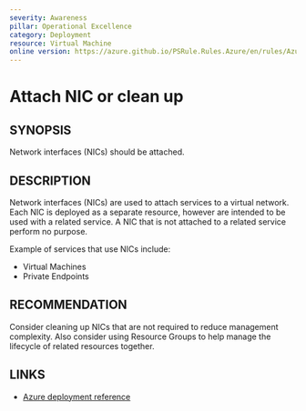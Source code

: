 ```yaml
---
severity: Awareness
pillar: Operational Excellence
category: Deployment
resource: Virtual Machine
online version: https://azure.github.io/PSRule.Rules.Azure/en/rules/Azure.VM.NICAttached/
---
```


# Attach NIC or clean up

## SYNOPSIS

Network interfaces (NICs) should be attached.

## DESCRIPTION

Network interfaces (NICs) are used to attach services to a virtual network.
Each NIC is deployed as a separate resource, however are intended to be used with a related service.
A NIC that is not attached to a related service perform no purpose.

Example of services that use NICs include:

- Virtual Machines
- Private Endpoints

## RECOMMENDATION

Consider cleaning up NICs that are not required to reduce management complexity.
Also consider using Resource Groups to help manage the lifecycle of related resources together.

## LINKS

- [Azure deployment reference](https://docs.microsoft.com/azure/templates/microsoft.network/networkinterfaces)
